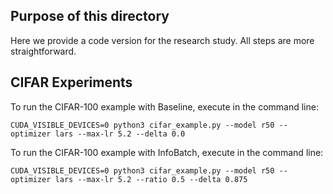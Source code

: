 ## Purpose of this directory
Here we provide a code version for the research study. All steps are more straightforward.

## CIFAR Experiments
To run the CIFAR-100 example with Baseline, execute in the command line:
```angular2html
CUDA_VISIBLE_DEVICES=0 python3 cifar_example.py --model r50 --optimizer lars --max-lr 5.2 --delta 0.0
```
To run the CIFAR-100 example with InfoBatch, execute in the command line:
```angular2html
CUDA_VISIBLE_DEVICES=0 python3 cifar_example.py --model r50 --optimizer lars --max-lr 5.2 --ratio 0.5 --delta 0.875
```
